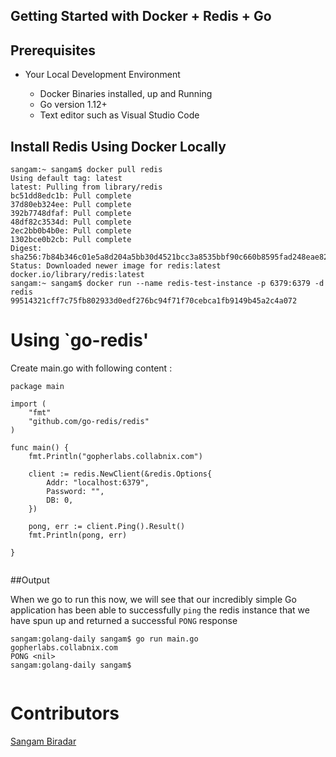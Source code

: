 ## Getting Started with Docker + Redis + Go


## Prerequisites

- Your Local Development Environment

   - Docker Binaries installed, up and Running
   - Go version 1.12+ 
   - Text editor such as Visual Studio Code

## Install Redis Using Docker Locally 

```
sangam:~ sangam$ docker pull redis
Using default tag: latest
latest: Pulling from library/redis
bc51dd8edc1b: Pull complete 
37d80eb324ee: Pull complete 
392b7748dfaf: Pull complete 
48df82c3534d: Pull complete 
2ec2bb0b4b0e: Pull complete 
1302bce0b2cb: Pull complete 
Digest: sha256:7b84b346c01e5a8d204a5bb30d4521bcc3a8535bbf90c660b8595fad248eae82
Status: Downloaded newer image for redis:latest
docker.io/library/redis:latest
sangam:~ sangam$ docker run --name redis-test-instance -p 6379:6379 -d redis
99514321cff7c75fb802933d0edf276bc94f71f70cebca1fb9149b45a2c4a072

```

# Using `go-redis' 


Create main.go with following content :

```
package main

import (
	"fmt"
	"github.com/go-redis/redis"
)

func main() {
	fmt.Println("gopherlabs.collabnix.com")

	client := redis.NewClient(&redis.Options{
		Addr: "localhost:6379",
		Password: "",
		DB: 0,
	})

	pong, err := client.Ping().Result()
	fmt.Println(pong, err)

}


```

##Output


When we go to run this now, we will see that our incredibly simple Go application has been able to 
successfully `ping` the redis instance that we have spun up and returned a successful `PONG` response


```
sangam:golang-daily sangam$ go run main.go
gopherlabs.collabnix.com
PONG <nil>
sangam:golang-daily sangam$ 


```


# Contributors

[Sangam Biradar](https://twitter.com/BiradarSangam)
